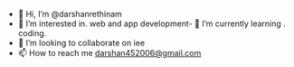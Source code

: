 - 👋 Hi, I’m @darshanrethinam
- 👀 I’m interested in. web and app development- 🌱 I’m currently learning . coding.
- 💞️ I’m looking to collaborate on iee
- 📫 How to reach me darshan452006@gmail.com

<!---
darshanrethinam/darshanrethinam is a ✨ special ✨ repository because its `README.md` (this file) appears on your GitHub profile.
You can click the Preview link to take a look at your changes.
--->
